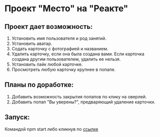 # Проект "Место" на "Реакте"

  
## Проект дает возможность:
1. Установить имя пользователя и род занятий.
2. Установить аватар.
3. Содать карточку с фотографией и названием.
4. Удалить карточку, если она была создана вами. Если карточка создана другим пользователем, удалить ее нельзя.
5. Установить лайк любой карточке.
6. Просмотреть любую карточку крупнее в попапе.

## Планы по доработке:
1. Добавить возможность закрытия попапов по клику на оверлей.
2. Добавить попап "Вы уверены?", предваряющий удаление карточки.

## Запуск:
Командой npm start либо кликнув по [ссылке](https://meniaylo.github.io/mesto-react/index.html)